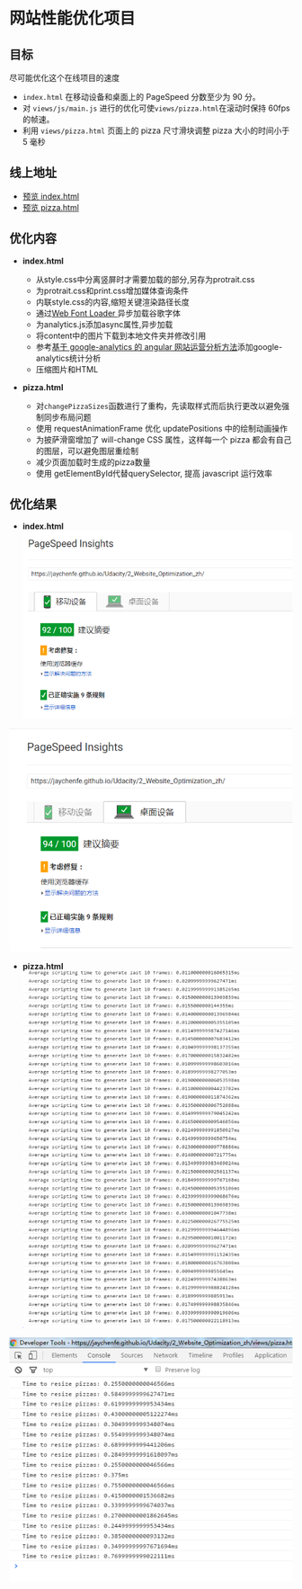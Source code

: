 
# 网站性能优化项目
## 目标
尽可能优化这个在线项目的速度

- `index.html` 在移动设备和桌面上的 PageSpeed 分数至少为 90 分。
- 对 `views/js/main.js` 进行的优化可使`views/pizza.html`在滚动时保持 60fps 的帧速。
- 利用 `views/pizza.html` 页面上的 pizza 尺寸滑块调整 pizza 大小的时间小于 5 毫秒

## 线上地址

 - [预览 index.html](https://jaychenfe.github.io/Udacity/2_Website_Optimization_zh/)
 - [预览 pizza.html](https://jaychenfe.github.io/Udacity/2_Website_Optimization_zh/views/pizza.htm)
  
## 优化内容
- **index.html**
    - 从style.css中分离竖屏时才需要加载的部分,另存为protrait.css
    - 为protrait.css和print.css增加媒体查询条件
    - 内联style.css的内容,缩短关键渲染路径长度
    - 通过[Web Font Loader ](https://www.lockedowndesign.com/load-google-fonts-asynchronously-for-page-speed/)异步加载谷歌字体
    - 为analytics.js添加async属性,异步加载
    - 将content中的图片下载到本地文件夹并修改引用
    - 参考[基于 google-analytics 的 angular 网站运营分析方法](https://segmentfault.com/a/1190000003914167)添加google-analytics统计分析
    - 压缩图片和HTML

-  **pizza.html**
    -  对`changePizzaSizes`函数进行了重构，先读取样式而后执行更改以避免强制同步布局问题
    -  使用 requestAnimationFrame 优化 updatePositions 中的绘制动画操作
    -  为披萨滑窗增加了 will-change CSS 属性，这样每一个 pizza 都会有自己的图层，可以避免图层重绘制
    -  减少页面加载时生成的pizza数量
    -  使用 getElementById代替querySelector, 提高 javascript 运行效率

## 优化结果
- **index.html**
![](https://github.com/JayChenFE/Udacity/blob/master/2_Website_Optimization_zh/result/result1.png)

![](https://github.com/JayChenFE/Udacity/blob/master/2_Website_Optimization_zh/result/result2.png)


-  **pizza.html**
![](https://github.com/JayChenFE/Udacity/blob/master/2_Website_Optimization_zh/result/result3.png)

![](https://github.com/JayChenFE/Udacity/blob/master/2_Website_Optimization_zh/result/result4.png)